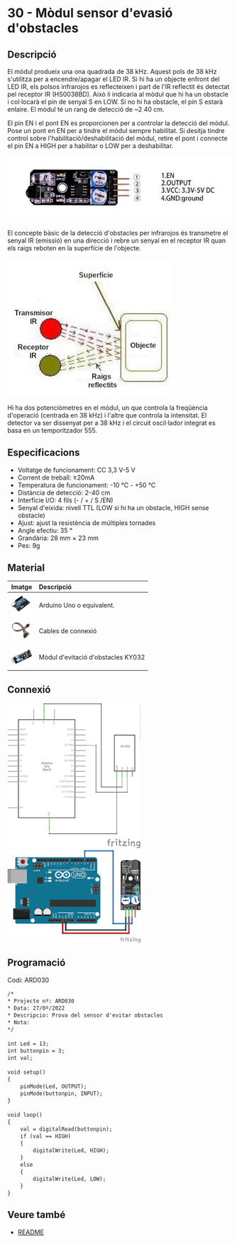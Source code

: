 # 30 - Mòdul sensor d'evasió d'obstacles

## Descripció

El mòdul produeix una ona quadrada de 38 kHz. Aquest pols de 38 kHz
s'utilitza per a encendre/apagar el LED IR. Si hi ha un objecte enfront
del LED IR, els polsos infrarojos es reflecteixen i part de l'IR
reflectit és detectat pel receptor IR (HS0038BD). Això li indicaria al
mòdul que hi ha un obstacle i col·locarà el pin de senyal S en LOW. Si
no hi ha obstacle, el pin S estarà enlaire. El mòdul té un rang de
detecció de ~2 40 cm.

El pin EN i el pont EN es proporcionen per a controlar la detecció del
mòdul. Pose un pont en EN per a tindre el mòdul sempre habilitat. Si
desitja tindre control sobre l'habilitació/deshabilitació del mòdul,
retire el pont i connecte el pin EN a HIGH per a habilitar o LOW per a
deshabilitar.

![Pins del mòdul KY-032](../imatges/ard/ard_30_01.png)

El concepte bàsic de la detecció d'obstacles per infrarojos és
transmetre el senyal IR (emissió) en una direcció i rebre un senyal en
el receptor IR quan els raigs reboten en la superfície de l'objecte.

![Detecció infrarojos](../imatges/ard/ard_30_02.png)

Hi ha dos potenciòmetres en el mòdul, un que controla la freqüència
d'operació (centrada en 38 kHz) i l'altre que controla la intensitat.
El detector va ser dissenyat per a 38 kHz i el circuit oscil·lador
integrat es basa en un temporitzador 555.

## Especificacions

- Voltatge de funcionament: CC 3,3 V-5 V
- Corrent de treball: ≥20mA
- Temperatura de funcionament: -10 ℃ - +50 ℃
- Distància de detecció: 2-40 cm
- Interfície I/O: 4 fils (- / + / S /EN)
- Senyal d'eixida: nivell TTL (LOW si hi ha un obstacle, HIGH sense obstacle)
- Ajust: ajust la resistència de múltiples tornades
- Angle efectiu: 35 °
- Grandària: 28 mm × 23 mm
- Pes: 9g

## Material

|                               Imatge                               | Descripció                         |
| :----------------------------------------------------------------: | :--------------------------------- |
| <img src="./../imatges/mat/mat_unor3.png" width="50" height="50">  | Arduino Uno o equivalent.          |
| <img src="./../imatges/mat/mat_cables.png" width="50" height="50"> | Cables de connexió                 |
| <img src="./../imatges/mat/mat_KY-032.png" width="50" height="50"> | Mòdul d'evitació d'obstacles KY032 |

## Connexió

![Esquema elèctric mòdul KY-032](../imatges/ard/ard_30_03.png)
![Cablejat mòdul KY-032](../imatges/ard/ard_30_04.png)

## Programació

Codi: ARD030

```Arduino
/*
* Projecte nº: ARD030
* Data: 27/0º/2022
* Descripcio: Prova del sensor d'evitar obstacles
* Nota:
*/

int Led = 13;
int buttonpin = 3;
int val;

void setup()
{
    pinMode(Led, OUTPUT);
    pinMode(buttonpin, INPUT);
}

void loop()
{
    val = digitalRead(buttonpin);
    if (val == HIGH)
    {
        digitalWrite(Led, HIGH);
    }
    else
    {
        digitalWrite(Led, LOW);
    }
}
```

## Veure també

- [README](../README.md)
